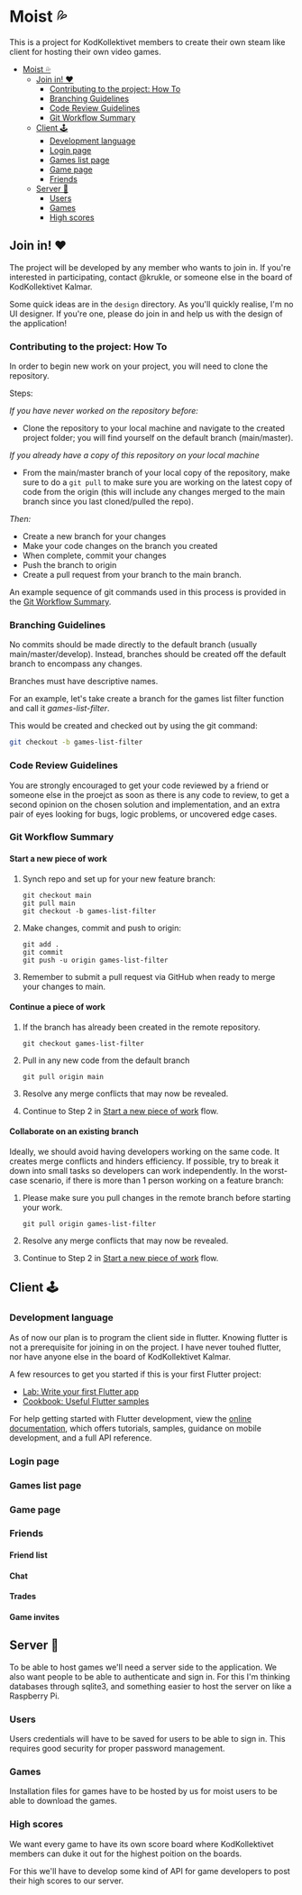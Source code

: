 # Moist 💦

This is a project for KodKollektivet members to create their own steam like client for hosting their own video games.

- [Moist 💦](#moist-)
  - [Join in! ❤️](#join-in-️)
    - [Contributing to the project: How To](#contributing-to-the-project-how-to)
    - [Branching Guidelines](#branching-guidelines)
    - [Code Review Guidelines](#code-review-guidelines)
    - [Git Workflow Summary](#git-workflow-summary)
  - [Client 🕹️](#client-️)
    - [Development language](#development-language)
    - [Login page](#login-page)
    - [Games list page](#games-list-page)
    - [Game page](#game-page)
    - [Friends](#friends)
  - [Server 💾](#server-)
    - [Users](#users)
    - [Games](#games)
    - [High scores](#high-scores)

## Join in! ❤️

The project will be developed by any member who wants to join in. If you're interested in participating, contact @krukle, or someone else in the board of KodKollektivet Kalmar.

Some quick ideas are in the `design` directory. As you'll quickly realise, I'm no UI designer. If you're one, please do join in and help us with the design of the application!

### Contributing to the project: How To

In order to begin new work on your project, you will need to clone the repository.

Steps:

_If you have never worked on the repository before:_

- Clone the repository to your local machine and navigate to the
  created project folder; you will find yourself on the default branch (main/master).

_If you already have a copy of this repository on your local machine_

- From the main/master branch of your local copy of the repository, make sure to do a `git pull` to
  make sure you are working on the latest copy of code from the origin (this will include any
  changes merged to the main branch since you last cloned/pulled the repo).

_Then:_

- Create a new branch for your changes
- Make your code changes on the branch you created
- When complete, commit your changes
- Push the branch to origin
- Create a pull request from your branch to the main branch.

An example sequence of git commands used in this process is provided in the
[Git Workflow Summary](#git-workflow-summary).

### Branching Guidelines

No commits should be made directly to the default branch (usually main/master/develop). Instead,
branches should be created off the default branch to encompass any changes.

Branches must have descriptive names.

For an example, let's take create a branch for the games list filter function and call it _games-list-filter_.

This would be created and checked out by using the git command:

```bash
git checkout -b games-list-filter
```

### Code Review Guidelines

You are strongly encouraged to get your code reviewed by a friend or someone else in the proejct as soon as there is any code to
review, to get a second opinion on the chosen solution and implementation, and an extra pair of eyes
looking for bugs, logic problems, or uncovered edge cases.

### Git Workflow Summary

#### Start a new piece of work

1. Synch repo and set up for your new feature branch:

   ```shell
   git checkout main
   git pull main
   git checkout -b games-list-filter
   ```

2. Make changes, commit and push to origin:

   ```shell
   git add .
   git commit
   git push -u origin games-list-filter
   ```

3. Remember to submit a pull request via GitHub when ready to merge your changes to main.

#### Continue a piece of work

1. If the branch has already been created in the remote repository.

   ```shell
   git checkout games-list-filter
   ```

2. Pull in any new code from the default branch

   ```shell
   git pull origin main
   ```

3. Resolve any merge conflicts that may now be revealed.

4. Continue to Step 2 in [Start a new piece of work](#start-a-new-piece-of-work) flow.

#### Collaborate on an existing branch

Ideally, we should avoid having developers working on the same code. It creates merge conflicts and
hinders efficiency. If possible, try to break it down into small tasks so developers can work
independently. In the worst-case scenario, if there is more than 1 person working on a feature
branch:

1. Please make sure you pull changes in the remote branch before starting your work.

   ```shell
   git pull origin games-list-filter
   ```

2. Resolve any merge conflicts that may now be revealed.
3. Continue to Step 2 in [Start a new piece of work](#start-a-new-piece-of-work) flow.

## Client 🕹️

### Development language

As of now our plan is to program the client side in flutter. Knowing flutter is not a prerequisite for joining in on the project. I have never touhed flutter, nor have anyone else in the board of KodKollektivet Kalmar.

A few resources to get you started if this is your first Flutter project:

- [Lab: Write your first Flutter app](https://docs.flutter.dev/get-started/codelab)
- [Cookbook: Useful Flutter samples](https://docs.flutter.dev/cookbook)

For help getting started with Flutter development, view the
[online documentation](https://docs.flutter.dev/), which offers tutorials,
samples, guidance on mobile development, and a full API reference.

### Login page

### Games list page

### Game page

### Friends

#### Friend list

#### Chat

#### Trades

#### Game invites

## Server 💾

To be able to host games we'll need a server side to the application. We also want people to be able to authenticate and sign in. For this I'm thinking databases through sqlite3, and something easier to host the server on like a Raspberry Pi.

### Users

Users credentials will have to be saved for users to be able to sign in. This requires good security for proper password management.

### Games

Installation files for games have to be hosted by us for moist users to be able to download the games.

### High scores

We want every game to have its own score board where KodKollektivet members can duke it out for the highest poition on the boards.

For this we'll have to develop some kind of API for game developers to post their high scores to our server.

